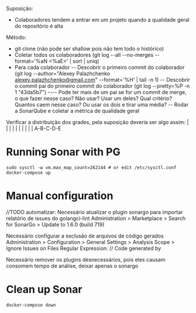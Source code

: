 Suposição:
- Colaboradores tendem a entrar em um projeto quando a qualidade geral do repositório é alta


Método:
- git clone (não pode ser shallow pois não tem todo o histórico)
- Coletar todos os colaboradores (git log --all --no-merges --format='%aN <%aE>' | sort | uniq)
- Para cada colaborador
-- Descobrir o primeiro commit do colaborador (git log --author="Alexey Palazhchenko <alexey.palazhchenko@gmail.com>" --format='%H' | tail -n 1)
-- Descobrir o commit pai do primeiro commit do colaborador (git log --pretty=%P -n 1 "43da5b7")
---- Pode ter mais de um pai se for um commit de merge, o que fazer nesse caso? Não usar? Usar um deles? Qual critério? Quantos caem nesse caso? Ou usar os dois e tirar uma média?
-- Rodar a SonarQube e coletar a métrica de qualidade geral

Verificar a distribuição dos grades, pela suposição deveria ser algo assim:
|
| |
| | |
| | | | 
A-B-C-D-E

# Running Sonar with PG

```
sudo sysctl -w vm.max_map_count=262144 # or edit /etc/sysctl.conf
docker-compose up
```

# Manual configuration

//TODO automatizar:
Necessário atualizar o plugin sonargo para importar relatório de issues do golangci-lint
Administration > Marketplace > Search for SonarGo > Update to 1.6.0 (build 719)

Necessário configurar a exclusão de arquivos de código gerados
Administration > Configuration > General Settings > Analysis Scope > Ignore Issues on Files
Regular Expression: // Code generated by

Necessário remover os plugins desnecessários, pois eles causam consomem tempo de análise, deixar apenas o sonargo


# Clean up Sonar

```
docker-compose down
```
